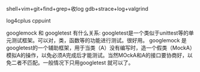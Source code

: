 shell+vim+git+find+grep+收log
gdb+strace+log+valgrind

log4cplus
cppuint

googlemock 和 googletest 有什么关系:
googletest是一个类似于unittest等的单元测试框架。可以对，类，函数等的功能进行测试。很好用。
googlemock 是googletest的一个辅助框架，用于当类（A）没有编写时，造一个假类（MockA）模拟A的操作，以免必须A完成后才能测试。当然MOckA和A的接口要协商好，以免二者不匹配。一般情况下只用googletest 就可以了。
